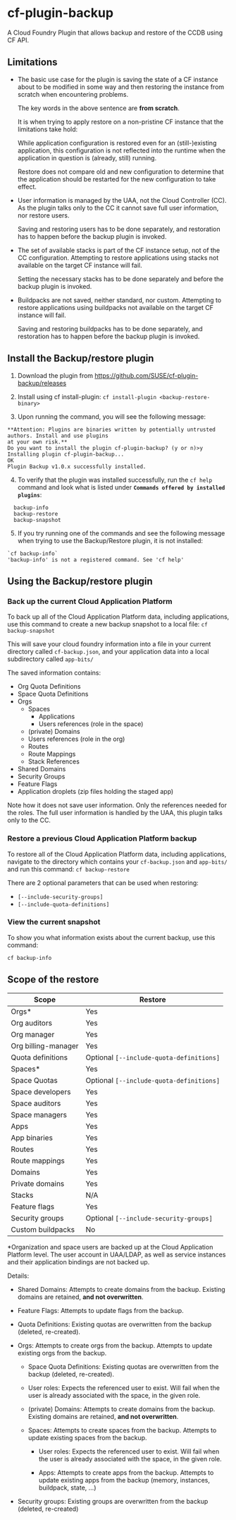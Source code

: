 # cf-plugin-backup
A Cloud Foundry Plugin that allows backup and restore of the CCDB using CF API.

## Limitations

   - The basic use case for the plugin is saving the state of a CF
     instance about to be modified in some way and then restoring the
     instance from scratch when encountering problems.

     The key words in the above sentence are __from scratch__.

     It is when trying to apply restore on a non-pristine CF instance
     that the limitations take hold:

     While application configuration is restored even for an
     (still-)existing application, this configuration is not reflected
     into the runtime when the application in question is (already,
     still) running.

     Restore does not compare old and new configuration to determine
     that the application should be restarted for the new
     configuration to take effect.

  - User information is managed by the UAA, not the Cloud Controller
    (CC). As the plugin talks only to the CC it cannot save full user
    information, nor restore users.

    Saving and restoring users has to be done separately, and
    restoration has to happen before the backup plugin is invoked.

  - The set of available stacks is part of the CF instance setup, not
    of the CC configuration. Attempting to restore applications using
    stacks not available on the target CF instance will fail.

    Setting the necessary stacks has to be done separately and before
    the backup plugin is invoked.

  - Buildpacks are not saved, neither standard, nor custom. Attempting
    to restore applications using buildpacks not available on the
    target CF instance will fail.

    Saving and restoring buildpacks has to be done separately, and
    restoration has to happen before the backup plugin is invoked.

## Install the Backup/restore plugin

1. Download the plugin from https://github.com/SUSE/cf-plugin-backup/releases

2. Install using cf install-plugin:
`cf install-plugin <backup-restore-binary> `

3. Upon running the command, you will see the following message:

~~~~
**Attention: Plugins are binaries written by potentially untrusted authors. Install and use plugins
at your own risk.**
Do you want to install the plugin cf-plugin-backup? (y or n)>y
Installing plugin cf-plugin-backup...
OK
Plugin Backup v1.0.x successfully installed.
~~~~

4. To verify that the plugin was installed successfully, run the `cf help` command and look what is listed under **`Commands offered by installed plugins`**:

~~~~
  backup-info
  backup-restore
  backup-snapshot
~~~~

5. If you try running one of the commands and see the following message when trying to use the Backup/Restore plugin, it is not installed:
~~~~
`cf backup-info`
'backup-info' is not a registered command. See 'cf help'
~~~~

## Using the Backup/restore plugin

### Back up the current Cloud Application Platform

To back up all of the Cloud Application Platform data, including
applications, use this command to create a new backup snapshot to a
local file:
`cf backup-snapshot`

This will save your cloud foundry information into a file in your
current directory called `cf-backup.json`, and your application data
into a local subdirectory called `app-bits/`

The saved information contains:

   - Org Quota Definitions
   - Space Quota Definitions
   - Orgs
      - Spaces
         - Applications
         - Users references (role in the space)
      - (private) Domains
      - Users references (role in the org)
      - Routes
      - Route Mappings
      - Stack References
   - Shared Domains
   - Security Groups
   - Feature Flags
   - Application droplets (zip files holding the staged app)

Note how it does not save user information. Only the references needed
for the roles. The full user information is handled by the UAA, this
plugin talks only to the CC.

### Restore a previous Cloud Application Platform backup

To restore all of the Cloud Application Platform data, including
applications, navigate to the directory which contains your
`cf-backup.json` and `app-bits/` and run this command:
`cf backup-restore`

There are 2 optional parameters that can be used when restoring:

* `[--include-security-groups]`
* `[--include-quota-definitions]`

### View the current snapshot

To show you what information exists about the current backup, use this command:

`cf backup-info`

## Scope of the restore

Scope | Restore
---|---
Orgs\* | Yes
Org auditors | Yes
Org manager | Yes
Org billing-manager | Yes
Quota definitions | Optional `[--include-quota-definitions]`
Spaces* | Yes
Space Quotas | Optional `[--include-quota-definitions]`
Space developers | Yes
Space auditors | Yes
Space managers | Yes
Apps | Yes
App binaries | Yes
Routes | Yes
Route mappings | Yes
Domains | Yes
Private domains | Yes
Stacks | N/A
Feature flags | Yes
Security groups | Optional `[--include-security-groups]`
Custom buildpacks | No

*Organization and space users are backed up at the Cloud Application
Platform level. The user account in UAA/LDAP, as well as service
instances and their application bindings are not backed up.

Details:

   - Shared Domains: Attempts to create domains from the
     backup. Existing domains are retained, __and not overwritten__.

   - Feature Flags: Attempts to update flags from the backup.

   - Quota Definitions: Existing quotas are overwritten from the
     backup (deleted, re-created).

   - Orgs: Attempts to create orgs from the backup. Attempts to
     update existing orgs from the backup.

      - Space Quota Definitions: Existing quotas are overwritten from
        the backup (deleted, re-created).

      - User roles: Expects the referenced user to exist. Will fail
        when the user is already associated with the space, in the
        given role.

      - (private) Domains: Attempts to create domains from the
        backup. Existing domains are retained, __and not
        overwritten__.

      - Spaces: Attempts to create spaces from the backup. Attempts to
        update existing spaces from the backup.

         - User roles: Expects the referenced user to exist. Will fail
           when the user is already associated with the space, in the
           given role.

         - Apps: Attempts to create apps from the backup. Attempts to
           update existing apps from the backup (memory, instances,
           buildpack, state, ...)

   - Security groups: Existing groups are overwritten from the backup
     (deleted, re-created)
